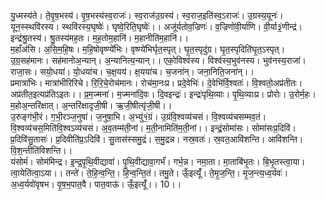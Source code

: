 

  
यु॒ध्मस्य॑ते। ते॒वृ॒ष॒भस्य॑। वृ॒ष॒भस्य॑स्व॒राजः॑। स्व॒राज॑उ॒ग्रस्य॑। स्व॒राज॒इति॑स्व॒ऽराजः॑। उ॒ग्रस्य॒यूनः॑। यून॒स्स्थवि॑रस्य। स्थवि॑रस्य॒घृष्वेः॑। घृष्वे॒रिति॒घृष्वेः॑।। अजू॑र्यतोव॒ज्रिणः॑। व॒ज्रिणो॑वी॒र्या॑णि। वी॒र्या३॒॑णीन्द्र॑। इन्द्र॑श्रु॒तस्य॑। श्रु॒तस्य॑मह॒तः। म॒ह॒तोम॒हानि॑। म॒हानीति॑म॒हानि॑।।  
म॒हाँअ॑सि। अ॒सि॒म॒हि॒षः। म॒हि॒षोवृष्ण्ये॑भिः। वृष्ण्ये॑भिर्घृत॒स्पृत्। घृ॒त॒स्पृदु॑ग्र। घृ॒त॒स्पृदिति॑घृ॒त॒ऽस्पृत्। उ॒ग्र॒सह॑मानः। सह॑मानोअ॒न्यान्। अ॒न्यानित्य॒न्यान्।। एको॒विश्व॑स्य। विश्व॑स्य॒भुव॑नस्य। भुव॑नस्य॒राजा॑। राजा॒सः। सयो॒धया॑। यो॒धया॑च। च॒क्ष॒यय॑। क्ष॒यया॑च। च॒जना॑न्। जना॒निति॒जना॑न्।।  
प्रमात्रा॑भिः। मात्रा॑भीरिरिचे। रि॒रि॒चे॒रोच॑मानः। रोच॑मा॒नःप्र। प्रदे॒वेभिः॑। दे॒वेभि॑र्वि॒श्वतः॑। वि॒श्वतो॒अप्र॑तीतः। अप्र॑तीत॒इत्यप्र॑तिऽइतः।। प्र॒म॒ज्मना॑। म॒ज्मना॑दि॒वः। दि॒वइन्द्रः॑। इन्द्रः॑पृथि॒व्याः। पृ॒थि॒व्याःप्र। प्रोरोः। उ॒रोर्म॒हः। म॒होअ॒न्तरि॑क्षात्। अ॒न्तरि॑क्षादृजी॒षी। ऋ॒जी॒षीत्यृ॑जी॒षी।।  
उ॒रुङ्ग॑भी॒रं। ग॒भी॒रञ्ज॒नुषा॑। ज॒नुषा॒भि। अ॒भ्यु॑१॒॑ग्रं। उ॒ग्रंवि॒श्वव्य॑चसं। वि॒श्वव्य॑चसम्मव॒तं। वि॒श्वव्य॑चस॒मिति॑वि॒श्वऽव्य॑चसं। अ॒व॒तम्म॑ती॒नां। म॒ती॒नामिति॑म॒ती॒नां।। इन्द्रं॒सोमा॑सः। सोमा॑सःप्र॒दिवि॑। प्र॒दिवि॑सु॒तासः॑। प्र॒दिवीति॑प्र॒ऽदिवि॑। सु॒तास॑स्समु॒द्रं। स॒मु॒द्रन्न। नस्र॒वतः॑। स्र॒वत॒आवि॑शन्ति। आवि॑शन्ति। वि॒श॒न्तीति॑विशन्ति।।  
यंसोमं॑। सोम॑मिन्द्र। इ॒न्द्र॒पृ॒थि॒वीद्यावा॑। पृ॒थि॒वीद्यावा॒गर्भं॑। गर्भ॒न्न। नमा॒ता। मा॒ताबि॑भृ॒तः। बि॒भृ॒तस्त्वा॒या। त्वा॒येति॑त्वा॒ऽया।। तन्ते॑। ते॒हि॒न्व॒न्ति॒। हि॒न्व॒न्ति॒तं। तमु॒ते। ऊँ॒इत्यूँ॑। ते॒मृ॒ज॒न्ति॒। मृ॒ज॒न्त्य॒ध्व॒र्यवः॑। अ॒ध्व॒र्यवो॑वृषभ। वृ॒ष॒भ॒पात॒वै। पात॒वाऊ॑। ऊँ॒इत्यूँ॑।। 10।।  

